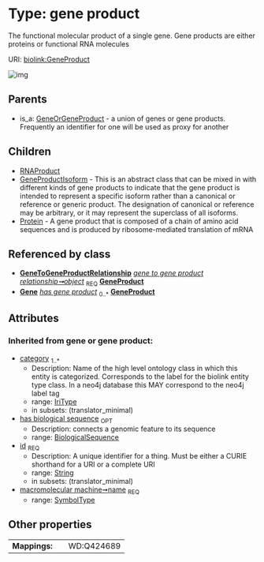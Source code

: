 
# Type: gene product


The functional molecular product of a single gene. Gene products are either proteins or functional RNA molecules

URI: [biolink:GeneProduct](https://w3id.org/biolink/vocab/GeneProduct)


![img](http://yuml.me/diagram/nofunky;dir:TB/class/[Protein],[OrganismTaxon],[GeneToGeneProductRelationship],[GeneProductIsoform],[GeneToGeneProductRelationship]-%20object%201..1>[GeneProduct&#124;name(i):symbol_type;has_biological_sequence(i):biological_sequence%20%3F;id(i):string;category(i):iri_type%20%2B],[GeneProduct]^-[Protein],[GeneProduct]^-[GeneProductIsoform],[GeneProduct]^-[RNAProduct],[GeneOrGeneProduct]^-[GeneProduct],[GeneOrGeneProduct],[Gene],[RNAProduct])

## Parents

 *  is_a: [GeneOrGeneProduct](GeneOrGeneProduct.md) - a union of genes or gene products. Frequently an identifier for one will be used as proxy for another

## Children

 * [RNAProduct](RNAProduct.md)
 * [GeneProductIsoform](GeneProductIsoform.md) - This is an abstract class that can be mixed in with different kinds of gene products to indicate that the gene product is intended to represent a specific isoform rather than a canonical or reference or generic product. The designation of canonical or reference may be arbitrary, or it may represent the superclass of all isoforms.
 * [Protein](Protein.md) - A gene product that is composed of a chain of amino acid sequences and is produced by ribosome-mediated translation of mRNA

## Referenced by class

 *  **[GeneToGeneProductRelationship](GeneToGeneProductRelationship.md)** *[gene to gene product relationship➞object](gene_to_gene_product_relationship_object.md)*  <sub>REQ</sub>  **[GeneProduct](GeneProduct.md)**
 *  **[Gene](Gene.md)** *[has gene product](has_gene_product.md)*  <sub>0..*</sub>  **[GeneProduct](GeneProduct.md)**

## Attributes


### Inherited from gene or gene product:

 * [category](category.md)  <sub>1..*</sub>
    * Description: Name of the high level ontology class in which this entity is categorized. Corresponds to the label for the biolink entity type class. In a neo4j database this MAY correspond to the neo4j label tag
    * range: [IriType](types/IriType.md)
    * in subsets: (translator_minimal)
 * [has biological sequence](has_biological_sequence.md)  <sub>OPT</sub>
    * Description: connects a genomic feature to its sequence
    * range: [BiologicalSequence](types/BiologicalSequence.md)
 * [id](id.md)  <sub>REQ</sub>
    * Description: A unique identifier for a thing. Must be either a CURIE shorthand for a URI or a complete URI
    * range: [String](types/String.md)
    * in subsets: (translator_minimal)
 * [macromolecular machine➞name](macromolecular_machine_name.md)  <sub>REQ</sub>
    * range: [SymbolType](types/SymbolType.md)

## Other properties

|  |  |  |
| --- | --- | --- |
| **Mappings:** | | WD:Q424689 |

